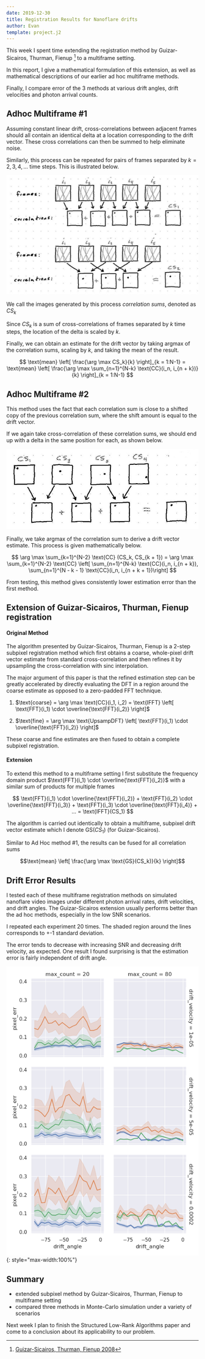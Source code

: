 ```yaml
---
date: 2019-12-30
title: Registration Results for Nanoflare drifts
author: Evan
template: project.j2
---
```


This week I spent time extending the registration method by Guizar-Sicairos, Thurman, Fienup [^1] to a multiframe setting.

In this report, I give a mathematical formulation of this extension, as well as mathematical descriptions of our earlier ad hoc multiframe methods.

Finally, I compare error of the 3 methods at various drift angles, drift velocities and photon arrival counts.

## Adhoc Multiframe #1

Assuming constant linear drift, cross-correlations between adjacent frames should all contain an identical delta at a location corresponding to the drift vector.  These cross correlations can then be summed to help eliminate noise.

Similarly, this process can be repeated for pairs of frames separated by $k=2, 3, 4, ...$ time steps.  This is illustrated below.

![Visualization of computing $CS_1$ and $CS_2$. $i_1$, ..., $i_5$ are the nanoflare video frames](corr_sum.jpg)

We call the images generated by this process *correlation sums*, denoted as $CS_k$

Since $CS_k$ is a sum of cross-correlations of frames separated by $k$ time steps, the location of the delta is scaled by $k$.

Finally, we can obtain an estimate for the drift vector by taking argmax of the correlation sums, scaling by $k$, and taking the mean of the result.

$$
\text{mean} \left[ \frac{\arg \max CS_k}{k} \right]_{k = 1:N-1}
= \text{mean} \left[ \frac{\arg \max \sum_{n=1}^{N-k} \text{CC}(i_n, i_{n + k})}{k} \right]_{k = 1:N-1}
$$

## Adhoc Multiframe #2

This method uses the fact that each correlation sum is close to a shifted copy of the previous correlation sum, where the shift amount is equal to the drift vector.

If we again take cross-correlation of these correlation sums, we should end up with a delta in the same position for each, as shown below.

![](ulas_multiframe2.jpg)

Finally, we take argmax of the correlation sum to derive a drift vector estimate.  This process is given mathematically below.

$$
\arg \max \sum_{k=1}^{N-2} \text{CC} (CS_k, CS_{k + 1})
= \arg \max \sum_{k=1}^{N-2} \text{CC} \left[ \sum_{n=1}^{N-k} \text{CC}(i_n, i_{n + k}), \sum_{n=1}^{N - k - 1} \text{CC}(i_n, i_{n + k + 1})\right]
$$

From testing, this method gives consistently lower estimation error than the first method.

## Extension of Guizar-Sicairos, Thurman, Fienup registration

#### Original Method

The algorithm presented by Guizar-Sicairos, Thurman, Fienup is a 2-step subpixel registration method which first obtains a coarse, whole-pixel drift vector estimate from standard cross-correlation and then refines it by upsampling the cross-correlation with sinc interpolation.

The major argument of this paper is that the refined estimation step can be greatly accelerated by directly evaluating the DFT in a region around the coarse estimate as opposed to a zero-padded FFT technique.

1. $\text{coarse} = \arg \max \text{CC}(i_1, i_2) = \text{IFFT} \left[ \text{FFT}(i_1) \cdot \overline{\text{FFT}(i_2)} \right]$

2. $\text{fine} = \arg \max \text{UpsampDFT} \left[ \text{FFT}(i_1) \cdot \overline{\text{FFT}(i_2)} \right]$

These coarse and fine estimates are then fused to obtain a complete subpixel registration.


#### Extension

To extend this method to a multiframe setting I first substitute the frequency domain product $\text{FFT}(i_1) \cdot \overline{\text{FFT}(i_2)}$ with a similar sum of products for multiple frames

$$
\text{FFT}(i_1) \cdot \overline{\text{FFT}(i_2)} + \text{FFT}(i_2) \cdot \overline{\text{FFT}(i_3)} + \text{FFT}(i_3) \cdot \overline{\text{FFT}(i_4)} + ...
= \text{IFFT}(CS_1)
$$

The algorithm is carried out identically to obtain a multiframe, subpixel drift vector estimate which I denote $\text{GS}(CS_1)$ (for Guizar-Sicairos).

Similar to Ad Hoc method #1, the results can be fused for all correlation sums

$$\text{mean} \left[ \frac{\arg \max \text{GS}(CS_k)}{k} \right]$$

## Drift Error Results

I tested each of these multiframe registration methods on simulated nanoflare video images under different photon arrival rates, drift velocities, and drift angles.  The Guizar-Sicairos extension usually performs better than the ad hoc methods, especially in the low SNR scenarios.

I repeated each experiment 20 times.  The shaded region around the lines corresponds to +-1 standard deviation.

The error tends to decrease with increasing SNR and decreasing drift velocity, as expected.  One result I found surprising is that the estimation error is fairly independent of drift angle.

![Drift vector estimation errors for various settings. The orange, green and blue lines correspond to ad hoc methods #1, #2 and Guizar-Sicairos extension respectively.](grid.png){: style="max-width:100%"}

## Summary

- extended subpixel method by Guizar-Sicairos, Thurman, Fienup to multiframe setting
- compared three methods in Monte-Carlo simulation under a variety of scenarios

Next week I plan to finish the Structured Low-Rank Algorithms paper and come to a conclusion about its applicability to our problem.

[^1]: [Guizar-Sicairos, Thurman, Fienup 2008](https://www.osapublishing.org/ol/viewmedia.cfm?uri=ol-33-2-156&seq=0)
